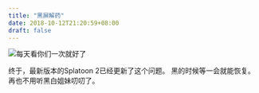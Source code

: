 ```yaml
---
title: "黑屏解药"
date: 2018-10-12T21:20:59+08:00
draft: false
---
```


![每天看你们一次就好了](/img/Leyeyz-noscale.jpg)

终于，最新版本的Splatoon 2已经更新了这个问题。
黑的时候等一会就能恢复。再也不用听黑白姐妹叨叨了。